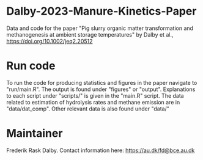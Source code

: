 # Dalby-2023-Manure-Kinetics-Paper
Data and code for the paper "Pig slurry organic matter transformation and methanogenesis at ambient storage temperatures" by Dalby et al., https://doi.org/10.1002/jeq2.20512

# Run code
To run the code for producing statistics and figures in the paper navigate to "run/main.R". The output is found under "figures" or "output".
Explanations to each script under "scripts/" is given in the "main.R" script. The data related to estimation of hydrolysis rates and methane emission are in "data/dat_comp".
Other relevant data is also found under "data/"

# Maintainer
Frederik Rask Dalby. Contact information here: https://au.dk/fd@bce.au.dk


